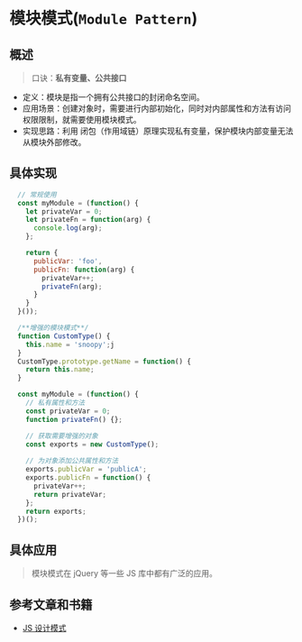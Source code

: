 # 模块模式(`Module Pattern`)

## 概述

> 口诀：**私有变量、公共接口**

- 定义：模块是指一个拥有公共接口的封闭命名空间。
- 应用场景：创建对象时，需要进行内部初始化，同时对内部属性和方法有访问权限限制，就需要使用模块模式。
- 实现思路：利用 闭包（作用域链）原理实现私有变量，保护模块内部变量无法从模块外部修改。

## 具体实现

```js
  // 常规使用
  const myModule = (function() {
    let privateVar = 0;
    let privateFn = function(arg) {
      console.log(arg);
    };

    return {
      publicVar: 'foo',
      publicFn: function(arg) {
        privateVar++;
        privateFn(arg);
      }
    }
  }());

  /**增强的模块模式**/
  function CustomType() {
    this.name = 'snoopy';j
  }
  CustomType.prototype.getName = function() {
    return this.name;
  }

  const myModule = (function() {
    // 私有属性和方法
    const privateVar = 0;
    function privateFn() {};

    // 获取需要增强的对象
    const exports = new CustomType();
    
    // 为对象添加公共属性和方法
    exports.publicVar = 'publicA';
    exports.publicFn = function() {
      privateVar++;
      return privateVar;
    };
    return exports;
  })();

```

## 具体应用

> 模块模式在 jQuery 等一些 JS 库中都有广泛的应用。

## **参考文章和书籍**

- [JS 设计模式](https://set.sh/post/180612-js-design-pattern)
